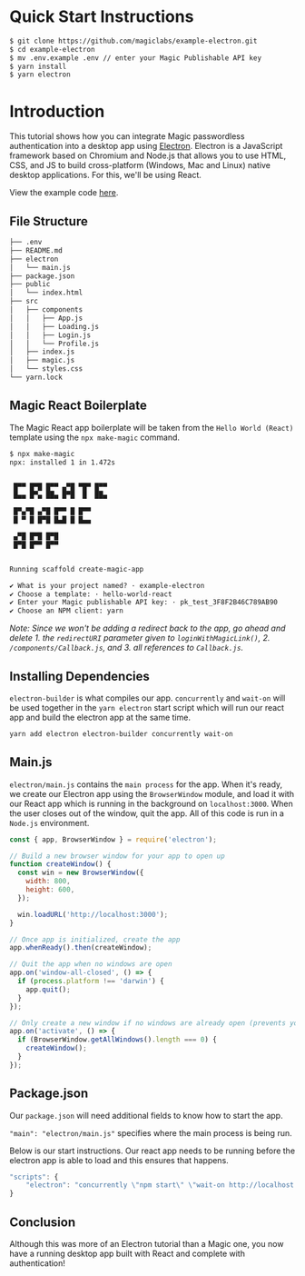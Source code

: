 # Quick Start Instructions

```txt
$ git clone https://github.com/magiclabs/example-electron.git
$ cd example-electron
$ mv .env.example .env // enter your Magic Publishable API key
$ yarn install
$ yarn electron
```

# Introduction

This tutorial shows how you can integrate Magic passwordless authentication into a desktop app using [Electron](https://www.electronjs.org/). Electron is a JavaScript framework based on Chromium and Node.js that allows you to use HTML, CSS, and JS to build cross-platform (Windows, Mac and Linux) native desktop applications. For this, we'll be using React.

View the example code [here](https://github.com/magiclabs/example-electron).

## File Structure

```txt
├── .env
├── README.md
├── electron
│   └── main.js
├── package.json
├── public
│   └── index.html
├── src
│   ├── components
│   │   ├── App.js
│   │   ├── Loading.js
│   │   ├── Login.js
│   │   └── Profile.js
│   ├── index.js
│   ├── magic.js
│   └── styles.css
└── yarn.lock
```

## Magic React Boilerplate

The Magic React app boilerplate will be taken from the `Hello World (React)` template using the `npx make-magic` command.

```txt
$ npx make-magic
npx: installed 1 in 1.472s


 █▀▀ █▀█ █▀▀ ▄▀█ ▀█▀ █▀▀
 █▄▄ █▀▄ ██▄ █▀█  █  ██▄

 █▀▄▀█ ▄▀█ █▀▀ █ █▀▀
 █ ▀ █ █▀█ █▄█ █ █▄▄

 ▄▀█ █▀█ █▀█
 █▀█ █▀▀ █▀▀


Running scaffold create-magic-app

✔ What is your project named? · example-electron
✔ Choose a template: · hello-world-react
✔ Enter your Magic publishable API key: · pk_test_3F8F2B46C789AB90
✔ Choose an NPM client: yarn
```

_Note: Since we won't be adding a redirect back to the app, go ahead and delete 1. the `redirectURI` parameter given to `loginWithMagicLink()`, 2. `/components/Callback.js`, and 3. all references to `Callback.js`._

## Installing Dependencies

`electron-builder` is what compiles our app. `concurrently` and `wait-on` will be used together in the `yarn electron` start script which will run our react app and build the electron app at the same time.

```txt
yarn add electron electron-builder concurrently wait-on
```

## Main.js

`electron/main.js` contains the `main process` for the app. When it's ready, we create our Electron app using the `BrowserWindow` module, and load it with our React app which is running in the background on `localhost:3000`. When the user closes out of the window, quit the app. All of this code is run in a `Node.js` environment.

```js
const { app, BrowserWindow } = require('electron');

// Build a new browser window for your app to open up
function createWindow() {
  const win = new BrowserWindow({
    width: 800,
    height: 600,
  });

  win.loadURL('http://localhost:3000');
}

// Once app is initialized, create the app
app.whenReady().then(createWindow);

// Quit the app when no windows are open
app.on('window-all-closed', () => {
  if (process.platform !== 'darwin') {
    app.quit();
  }
});

// Only create a new window if no windows are already open (prevents your app being open multiple times)
app.on('activate', () => {
  if (BrowserWindow.getAllWindows().length === 0) {
    createWindow();
  }
});
```

## Package.json

Our `package.json` will need additional fields to know how to start the app.

`"main": "electron/main.js"` specifies where the main process is being run.

Below is our start instructions. Our react app needs to be running before the electron app is able to load and this ensures that happens.

```js
"scripts": {
    "electron": "concurrently \"npm start\" \"wait-on http://localhost:3000 && electron .\""
}
```

## Conclusion

Although this was more of an Electron tutorial than a Magic one, you now have a running desktop app built with React and complete with authentication!
